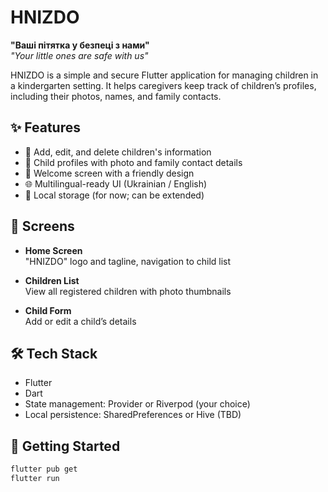 # HNIZDO

**"Ваші пітятка у безпеці з нами"**  
*"Your little ones are safe with us"*

HNIZDO is a simple and secure Flutter application for managing children in a kindergarten setting. It helps caregivers keep track of children’s profiles, including their photos, names, and family contacts.

## ✨ Features

- 📸 Add, edit, and delete children's information
- 🧒 Child profiles with photo and family contact details
- 🏡 Welcome screen with a friendly design
- 🌐 Multilingual-ready UI (Ukrainian / English)
- 💾 Local storage (for now; can be extended)

## 📱 Screens

- **Home Screen**  
  "HNIZDO" logo and tagline, navigation to child list

- **Children List**  
  View all registered children with photo thumbnails

- **Child Form**  
  Add or edit a child’s details

## 🛠️ Tech Stack

- Flutter
- Dart
- State management: Provider or Riverpod (your choice)
- Local persistence: SharedPreferences or Hive (TBD)

## 🚀 Getting Started

```bash
flutter pub get
flutter run
